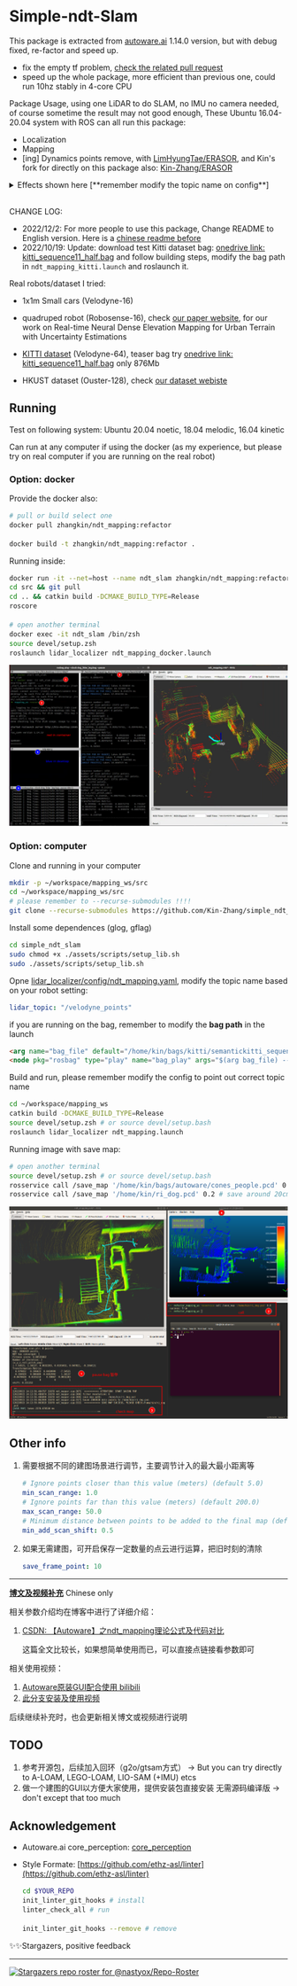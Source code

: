 # Simple-ndt-Slam

This package is extracted from [autoware.ai](https://github.com/Autoware-AI) 1.14.0 version, but with debug fixed, re-factor and speed up.

- fix the empty tf problem, [check the related pull request](https://github.com/autowarefoundation/autoware_ai_perception/pull/60)
- speed up the whole package, more efficient than previous one, could run 10hz stably in 4-core CPU 

Package Usage, using one LiDAR to do SLAM, no IMU no camera needed, of course sometime the result may not good enough, These Ubuntu 16.04-20.04 system with ROS can all run this package:

- Localization
- Mapping
- [ing] Dynamics points remove, with [LimHyungTae/ERASOR](https://github.com/LimHyungTae/ERASOR), and Kin's fork for directly on this package also: [Kin-Zhang/ERASOR](https://github.com/Kin-Zhang/ERASOR/tree/simple_ndt_slam)

<details>
  <summary>Effects shown here [**remember modify the topic name on config**]</summary>

   Simple_ndt_slam:

   https://user-images.githubusercontent.com/35365764/205377663-ba10b9db-400a-4330-8249-f7abd69247b1.mp4

   Simple_ndt_slam data to ERASOR:

   https://user-images.githubusercontent.com/35365764/205382532-4a6b89b3-f639-4685-bca0-d5867b4f9ea3.mp4

   ![](assets/readme/ERASOR_effect.png)

</details>

<br>


CHANGE LOG:

- 2022/12/2: For more people to use this package, Change README to English version. Here is a [chinese readme before](README_CN.md)
- 2022/10/19: Update: download test Kitti dataset bag: [onedrive link: kitti_sequence11_half.bag](https://hkustconnect-my.sharepoint.com/:u:/g/personal/qzhangcb_connect_ust_hk/EXqmutFjAbpPsYVe5r91KXEBhLlqP7anlNBJqTMHIOkfqw?e=RoRVgF) and follow building steps, modify the bag path in `ndt_mapping_kitti.launch` and roslaunch it.



Real robots/dataset I tried:

- 1x1m Small cars (Velodyne-16)
- quadruped robot (Robosense-16), check [our paper website](http://kin-zhang.github.io/ndem), for our work on Real-time Neural Dense Elevation Mapping for Urban Terrain with Uncertainty Estimations

- [KITTI dataset](https://www.cvlibs.net/datasets/kitti/) (Velodyne-64), teaser bag try [onedrive link: kitti_sequence11_half.bag](https://hkustconnect-my.sharepoint.com/:u:/g/personal/qzhangcb_connect_ust_hk/EXqmutFjAbpPsYVe5r91KXEBhLlqP7anlNBJqTMHIOkfqw?e=RoRVgF) only 876Mb
- HKUST dataset (Ouster-128), check [our dataset webiste](https://ram-lab.com/file/site/multi-sensor-dataset/)


## Running
Test on following system: Ubuntu 20.04 noetic, 18.04 melodic, 16.04 kinetic

Can run at any computer if using the docker (as my experience, but please try on real computer if you are running on the real robot)

### Option: docker
Provide the docker also:
```bash
# pull or build select one
docker pull zhangkin/ndt_mapping:refactor

docker build -t zhangkin/ndt_mapping:refactor .
```

Running inside:
```bash
docker run -it --net=host --name ndt_slam zhangkin/ndt_mapping:refactor /bin/zsh
cd src && git pull
cd .. && catkin build -DCMAKE_BUILD_TYPE=Release
roscore

# open another terminal
docker exec -it ndt_slam /bin/zsh
source devel/setup.zsh
roslaunch lidar_localizer ndt_mapping_docker.launch
```

![](assets/readme/example_container.png)

### Option: computer

Clone and running in your computer
```bash
mkdir -p ~/workspace/mapping_ws/src
cd ~/workspace/mapping_ws/src
# please remember to --recurse-submodules !!!!
git clone --recurse-submodules https://github.com/Kin-Zhang/simple_ndt_slam
```

Install some dependences (glog, gflag)
```bash
cd simple_ndt_slam
sudo chmod +x ./assets/scripts/setup_lib.sh
sudo ./assets/scripts/setup_lib.sh
```

Opne [lidar_localizer/config/ndt_mapping.yaml](lidar_localizer/config/ndt_mapping.yaml), modify the topic name based on your robot setting:
```yaml
lidar_topic: "/velodyne_points"
```

if you are running on the bag, remember to modify the **bag path** in the launch
```html
<arg name="bag_file" default="/home/kin/bags/kitti/semantickitti_sequence11.bag" />
<node pkg="rosbag" type="play" name="bag_play" args="$(arg bag_file) --clock -r 0.8" required="false"/>
```

Build and run, please remember modify the config to point out correct topic name
```bash
cd ~/workspace/mapping_ws
catkin build -DCMAKE_BUILD_TYPE=Release
source devel/setup.zsh # or source devel/setup.bash
roslaunch lidar_localizer ndt_mapping.launch
```

Running image with save map:

```bash
# open another terminal
source devel/setup.zsh # or source devel/setup.bash
rosservice call /save_map '/home/kin/bags/autoware/cones_people.pcd' 0.0
rosservice call /save_map '/home/kin/ri_dog.pcd' 0.2 # save around 20cm filter voxel
```

![](assets/readme/save_map.png)





## Other info

1. 需要根据不同的建图场景进行调节，主要调节计入的最大最小距离等

   ```yaml
   # Ignore points closer than this value (meters) (default 5.0)
   min_scan_range: 1.0
   # Ignore points far than this value (meters) (default 200.0)
   max_scan_range: 50.0
   # Minimum distance between points to be added to the final map (default 1.0)
   min_add_scan_shift: 0.5
   ```

2. 如果无需建图，可开启保存一定数量的点云进行运算，把旧时刻的清除

   ```yaml
   save_frame_point: 10
   ```


---

**<u>博文及视频补充</u>** Chinese only

相关参数介绍均在博客中进行了详细介绍：

1. [CSDN: 【Autoware】之ndt_mapping理论公式及代码对比](https://blog.csdn.net/qq_39537898/article/details/115439552#t10)

   这篇全文比较长，如果想简单使用而已，可以直接点链接看参数即可

相关使用视频：

1. [Autoware原装GUI配合使用 bilibili](https://www.bilibili.com/video/BV1k84y1F7xn)
2. [此分支安装及使用视频](https://www.bilibili.com/video/BV18e4y1k7cA/)

后续继续补充时，也会更新相关博文或视频进行说明



## TODO

1. 参考开源包，后续加入回环（g2o/gtsam方式） -> But you can try directly to A-LOAM, LEGO-LOAM, LIO-SAM (+IMU) etcs
2. 做一个建图的GUI以方便大家使用，提供安装包直接安装 无需源码编译版 -> don't except that too much

## Acknowledgement

- Autoware.ai core_perception: [core_perception](https://github.com/Autoware-AI/core_perception) 

- Style Formate: [https://github.com/ethz-asl/linter](https://github.com/ethz-asl/linter)

  ```bash
  cd $YOUR_REPO
  init_linter_git_hooks # install
  linter_check_all # run
  
  init_linter_git_hooks --remove # remove
  ```
✨✨Stargazers, positive feedback

---

[![Stargazers repo roster for @nastyox/Repo-Roster](https://reporoster.com/stars/Kin-Zhang/simple_ndt_slam)](https://github.com/Kin-Zhang/simple_ndt_slam/stargazers)